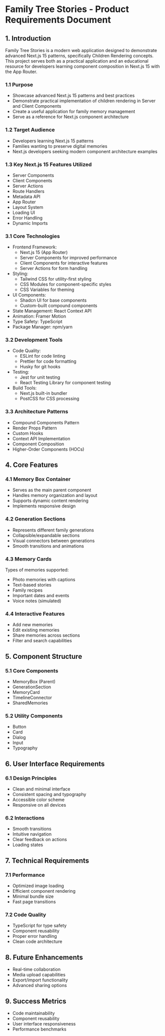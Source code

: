 # Family Tree Stories - Product Requirements Document

## 1. Introduction
Family Tree Stories is a modern web application designed to demonstrate advanced Next.js 15 patterns, specifically Children Rendering concepts. This project serves both as a practical application and an educational resource for developers learning component composition in Next.js 15 with the App Router.

### 1.1 Purpose
- Showcase advanced Next.js 15 patterns and best practices
- Demonstrate practical implementation of children rendering in Server and Client Components
- Create a useful application for family memory management
- Serve as a reference for Next.js component architecture

### 1.2 Target Audience
- Developers learning Next.js 15 patterns
- Families wanting to preserve digital memories
- Next.js developers seeking modern component architecture examples

### 1.3 Key Next.js 15 Features Utilized
- Server Components
- Client Components
- Server Actions
- Route Handlers
- Metadata API
- App Router
- Layout System
- Loading UI
- Error Handling
- Dynamic Imports

### 3.1 Core Technologies
- Frontend Framework: 
  - Next.js 15 (App Router)
  - Server Components for improved performance
  - Client Components for interactive features
  - Server Actions for form handling
- Styling: 
  - Tailwind CSS for utility-first styling
  - CSS Modules for component-specific styles
  - CSS Variables for theming
- UI Components: 
  - Shadcn UI for base components
  - Custom-built compound components
- State Management: React Context API
- Animation: Framer Motion
- Type Safety: TypeScript
- Package Manager: npm/yarn

### 3.2 Development Tools
- Code Quality:
  - ESLint for code linting
  - Prettier for code formatting
  - Husky for git hooks
- Testing:
  - Jest for unit testing
  - React Testing Library for component testing
- Build Tools:
  - Next.js built-in bundler
  - PostCSS for CSS processing

### 3.3 Architecture Patterns
- Compound Components Pattern
- Render Props Pattern
- Custom Hooks
- Context API Implementation
- Component Composition
- Higher-Order Components (HOCs)

## 4. Core Features

### 4.1 Memory Box Container
- Serves as the main parent component
- Handles memory organization and layout
- Supports dynamic content rendering
- Implements responsive design

### 4.2 Generation Sections
- Represents different family generations
- Collapsible/expandable sections
- Visual connectors between generations
- Smooth transitions and animations

### 4.3 Memory Cards
Types of memories supported:
- Photo memories with captions
- Text-based stories
- Family recipes
- Important dates and events
- Voice notes (simulated)

### 4.4 Interactive Features
- Add new memories
- Edit existing memories
- Share memories across sections
- Filter and search capabilities

## 5. Component Structure

### 5.1 Core Components
- MemoryBox (Parent)
- GenerationSection
- MemoryCard
- TimelineConnector
- SharedMemories

### 5.2 Utility Components
- Button
- Card
- Dialog
- Input
- Typography

## 6. User Interface Requirements

### 6.1 Design Principles
- Clean and minimal interface
- Consistent spacing and typography
- Accessible color scheme
- Responsive on all devices

### 6.2 Interactions
- Smooth transitions
- Intuitive navigation
- Clear feedback on actions
- Loading states

## 7. Technical Requirements

### 7.1 Performance
- Optimized image loading
- Efficient component rendering
- Minimal bundle size
- Fast page transitions

### 7.2 Code Quality
- TypeScript for type safety
- Component reusability
- Proper error handling
- Clean code architecture

## 8. Future Enhancements
- Real-time collaboration
- Media upload capabilities
- Export/import functionality
- Advanced sharing options

## 9. Success Metrics
- Code maintainability
- Component reusability
- User interface responsiveness
- Performance benchmarks